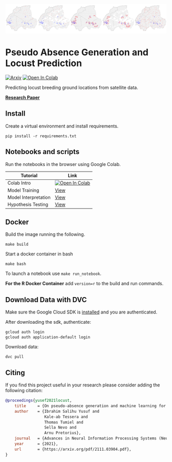 ![pseudo-absence image header](https://github.com/instadeepai/locust-predict/blob/main/images/readme-header.png)

# Pseudo Absence Generation and Locust Prediction

[![Arxiv](https://img.shields.io/badge/ArXiv-2111.03904-orange.svg)](https://arxiv.org/pdf/2111.03904.pdf) [![Open In Colab](https://colab.research.google.com/assets/colab-badge.svg)](https://colab.research.google.com/github/instadeepai/locust-predict/blob/main/notebooks/Colab-Tutorial.ipynb)

Predicting locust breeding ground locations from satellite data.


**[Research Paper](https://arxiv.org/abs/2111.03904)**

## Install

Create a virtual environment and install requirements.

```
pip install -r requirements.txt
```

## Notebooks and scripts

Run the notebooks in the browser using Google Colab.

Tutorial | Link
---      | ---
Colab Intro | [![Open In Colab](https://colab.research.google.com/assets/colab-badge.svg)](https://colab.research.google.com/github/instadeepai/locust-predict/blob/main/notebooks/Colab-Tutorial.ipynb)
Model Training | [View](https://github.com/instadeepai/locust-predict/blob/main/notebooks/Locust-Prediction-Modelling.ipynb)
Model Interpretation | [View](https://github.com/instadeepai/locust-predict/blob/main/notebooks/Interpretation.ipynb)
Hypothesis Testing | [View](https://github.com/instadeepai/locust-predict/blob/main/hypothesis_testing.R)

## Docker

Build the image running the following.
```
make build
```

Start a docker container in bash
```
make bash
```

To launch a notebook use `make run_notebook`.

**For the R Docker Container** add `version=r` to the build and run commands.
## Download Data with DVC

Make sure the Google Cloud SDK is [installed](https://cloud.google.com/sdk/docs/install) and you are authenticated.

After downloading the sdk, authenticate:

```
gcloud auth login
gcloud auth application-default login
```

Download data:

```
dvc pull
```

## Citing


If you find this project useful in your research please consider adding the following citation:

```bibtex
@proceedings{yusef2021locust,
    title     = {On pseudo-absence generation and machine learning for locust breeding ground prediction in Africa},
    author    = {Ibrahim Salihu Yusuf and
                 Kale-ab Tessera and
                 Thomas Tumiel and
                 Sella Nevo and
                 Arnu Pretorius},
    journal   = {Advances in Neural Information Processing Systems (NeurIPS) workshop, 2021, Sydney},
    year      = {2021},
    url       = {https://arxiv.org/pdf/2111.03904.pdf},
}
```

